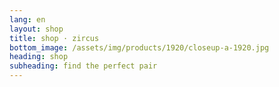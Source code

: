 ```yaml
---
lang: en
layout: shop
title: shop · zircus
bottom_image: /assets/img/products/1920/closeup-a-1920.jpg
heading: shop
subheading: find the perfect pair
---
```

